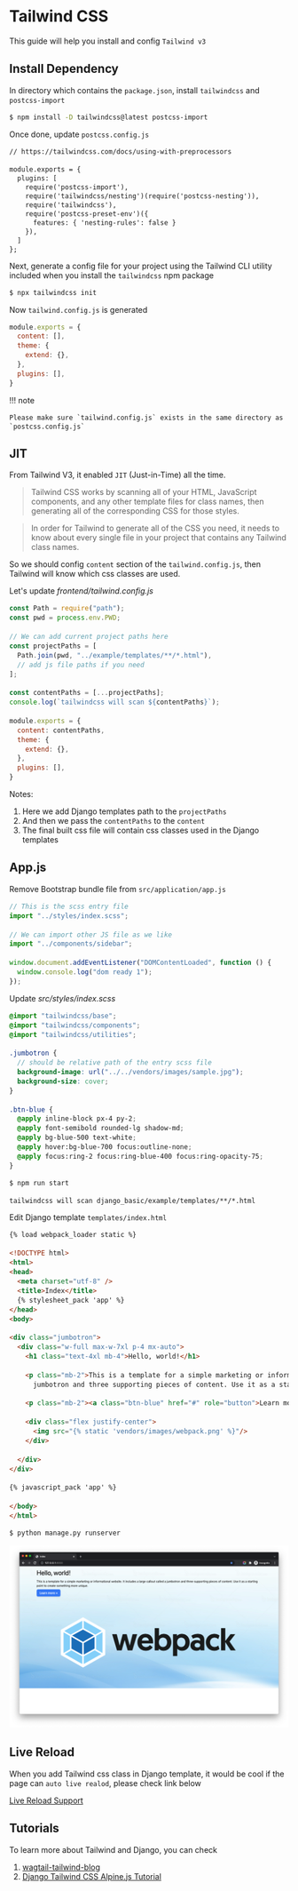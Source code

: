 # Tailwind CSS

This guide will help you install and config `Tailwind v3`

## Install Dependency

In directory which contains the `package.json`, install `tailwindcss` and `postcss-import`

```bash
$ npm install -D tailwindcss@latest postcss-import
```

Once done, update `postcss.config.js`

```
// https://tailwindcss.com/docs/using-with-preprocessors

module.exports = {
  plugins: [
    require('postcss-import'),
    require('tailwindcss/nesting')(require('postcss-nesting')),
    require('tailwindcss'),
    require('postcss-preset-env')({
      features: { 'nesting-rules': false }
    }),
  ]
};
```

Next, generate a config file for your project using the Tailwind CLI utility included when you install the `tailwindcss` npm package

```bash
$ npx tailwindcss init
```

Now `tailwind.config.js` is generated

```js
module.exports = {
  content: [],
  theme: {
    extend: {},
  },
  plugins: [],
}
```

!!! note

    Please make sure `tailwind.config.js` exists in the same directory as `postcss.config.js`

## JIT

From Tailwind V3, it enabled `JIT` (Just-in-Time) all the time.

> Tailwind CSS works by scanning all of your HTML, JavaScript components, and any other template files for class names, then generating all of the corresponding CSS for those styles.

> In order for Tailwind to generate all of the CSS you need, it needs to know about every single file in your project that contains any Tailwind class names.

So we should config `content` section of the `tailwind.config.js`, then Tailwind will know which css classes are used.

Let's update *frontend/tailwind.config.js*

```js
const Path = require("path");
const pwd = process.env.PWD;

// We can add current project paths here
const projectPaths = [
  Path.join(pwd, "../example/templates/**/*.html"),
  // add js file paths if you need
];

const contentPaths = [...projectPaths];
console.log(`tailwindcss will scan ${contentPaths}`);

module.exports = {
  content: contentPaths,
  theme: {
    extend: {},
  },
  plugins: [],
}
```

Notes:

1. Here we add Django templates path to the `projectPaths`
1. And then we pass the `contentPaths` to the `content`
1. The final built css file will contain css classes used in the Django templates

## App.js

Remove Bootstrap bundle file from `src/application/app.js`

```js
// This is the scss entry file
import "../styles/index.scss";

// We can import other JS file as we like
import "../components/sidebar";

window.document.addEventListener("DOMContentLoaded", function () {
  window.console.log("dom ready 1");
});
```

Update *src/styles/index.scss*

```scss
@import "tailwindcss/base";
@import "tailwindcss/components";
@import "tailwindcss/utilities";

.jumbotron {
  // should be relative path of the entry scss file
  background-image: url("../../vendors/images/sample.jpg");
  background-size: cover;
}

.btn-blue {
  @apply inline-block px-4 py-2;
  @apply font-semibold rounded-lg shadow-md;
  @apply bg-blue-500 text-white;
  @apply hover:bg-blue-700 focus:outline-none;
  @apply focus:ring-2 focus:ring-blue-400 focus:ring-opacity-75;
}
```

```
$ npm run start

tailwindcss will scan django_basic/example/templates/**/*.html
```

Edit Django template `templates/index.html`

```html hl_lines="8 28"
{% load webpack_loader static %}

<!DOCTYPE html>
<html>
<head>
  <meta charset="utf-8" />
  <title>Index</title>
  {% stylesheet_pack 'app' %}
</head>
<body>

<div class="jumbotron">
  <div class="w-full max-w-7xl p-4 mx-auto">
    <h1 class="text-4xl mb-4">Hello, world!</h1>

    <p class="mb-2">This is a template for a simple marketing or informational website. It includes a large callout called a
      jumbotron and three supporting pieces of content. Use it as a starting point to create something more unique.</p>

    <p class="mb-2"><a class="btn-blue" href="#" role="button">Learn more »</a></p>

    <div class="flex justify-center">
      <img src="{% static 'vendors/images/webpack.png' %}"/>
    </div>

  </div>
</div>

{% javascript_pack 'app' %}

</body>
</html>
```

```bash
$ python manage.py runserver
```

![TailwindCSS example](images/tailwind-example.png)

## Live Reload

When you add Tailwind css class in Django template, it would be cool if the page can `auto live realod`, please check link below

[Live Reload Support](live_reload.md)

## Tutorials

To learn more about Tailwind and Django, you can check

1. [wagtail-tailwind-blog](https://github.com/AccordBox/wagtail-tailwind-blog)
2. [Django Tailwind CSS Alpine.js Tutorial](https://www.accordbox.com/blog/django-tailwind-css-alpinejs-tutorial/)
